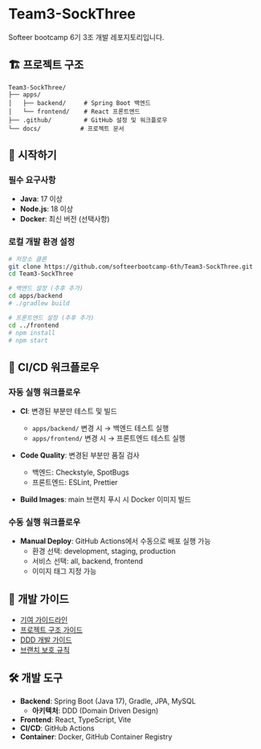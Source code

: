 # Team3-SockThree

Softeer bootcamp 6기 3조 개발 레포지토리입니다.

## 🏗️ 프로젝트 구조

```
Team3-SockThree/
├── apps/
│   ├── backend/     # Spring Boot 백엔드
│   └── frontend/    # React 프론트엔드
├── .github/         # GitHub 설정 및 워크플로우
└── docs/           # 프로젝트 문서
```

## 🚀 시작하기

### 필수 요구사항

- **Java**: 17 이상
- **Node.js**: 18 이상
- **Docker**: 최신 버전 (선택사항)

### 로컬 개발 환경 설정

```bash
# 저장소 클론
git clone https://github.com/softeerbootcamp-6th/Team3-SockThree.git
cd Team3-SockThree

# 백엔드 설정 (추후 추가)
cd apps/backend
# ./gradlew build

# 프론트엔드 설정 (추후 추가)
cd ../frontend
# npm install
# npm start
```

## 🔄 CI/CD 워크플로우

### 자동 실행 워크플로우

- **CI**: 변경된 부분만 테스트 및 빌드
  - `apps/backend/` 변경 시 → 백엔드 테스트 실행
  - `apps/frontend/` 변경 시 → 프론트엔드 테스트 실행

- **Code Quality**: 변경된 부분만 품질 검사
  - 백엔드: Checkstyle, SpotBugs
  - 프론트엔드: ESLint, Prettier

- **Build Images**: main 브랜치 푸시 시 Docker 이미지 빌드

### 수동 실행 워크플로우

- **Manual Deploy**: GitHub Actions에서 수동으로 배포 실행 가능
  - 환경 선택: development, staging, production
  - 서비스 선택: all, backend, frontend
  - 이미지 태그 지정 가능

## 📝 개발 가이드

- [기여 가이드라인](CONTRIBUTING.md)
- [프로젝트 구조 가이드](.github/PROJECT_STRUCTURE.md)
- [DDD 개발 가이드](.github/DDD_GUIDE.md)
- [브랜치 보호 규칙](.github/BRANCH_PROTECTION.md)

## 🛠️ 개발 도구

- **Backend**: Spring Boot (Java 17), Gradle, JPA, MySQL
  - **아키텍처**: DDD (Domain Driven Design)
- **Frontend**: React, TypeScript, Vite
- **CI/CD**: GitHub Actions
- **Container**: Docker, GitHub Container Registry
